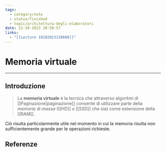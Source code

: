 ```yaml
---
tags:
  - category/note
  - status/finished
  - topic/architettura-degli-elaboratori
date: 22-10-2023 20:50:57
links:
  - "[[Lecture 19102023130600]]"
---
```

# Memoria virtuale
---
## Introduzione
> La **memoria virtuale** è la tecnica che attraverso algoritmi di [[Paginazione|paginazione]] consente di utilizzare parte della _memoria di massa_ ([[HD]] o [[SSD]] che sia) come estensione della [[RAM]].

Ciò risulta particolarmente utile nel momento in cui la memoria risulta non sufficientemente grande per le operazioni richieste.

## Referenze
